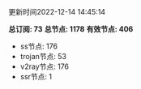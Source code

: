 更新时间2022-12-14 14:45:14

**总订阅: 73**
**总节点: 1178**
**有效节点: 406**
- ss节点: 176
- trojan节点: 53
- v2ray节点: 176
- ssr节点: 1
